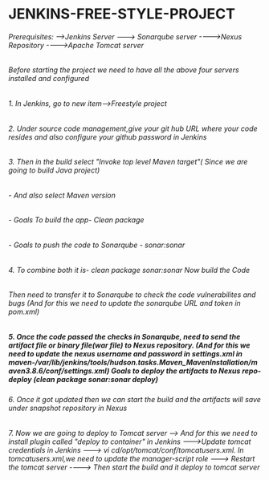 # JENKINS-FREE-STYLE-PROJECT

###### Prerequisites: -->Jenkins Server ---> Sonarqube server ---->Nexus Repository ---->Apache Tomcat server

###### Before starting the project we need to have all the above four servers installed and configured

###### 1. In Jenkins, go to new item-->Freestyle project

###### 2. Under source code management,give your git hub URL where your code resides and also configure your github password in Jenkins

###### 3. Then in the build select "Invoke top level Maven target"( Since we are going to build Java project)

######   - And also select Maven version

######   - Goals To build the app- Clean package

######   - Goals to push the code to Sonarqube - sonar:sonar

###### 4. To combine both it is- clean package sonar:sonar Now build the Code

###### Then need to transfer it to Sonarqube to check the code vulnerabilites and bugs (And for this we need to update the sonarqube URL and token in pom.xml)

##### 5. Once the code passed the checks in Sonarqube, need to send the artifact file or binary file(war file) to Nexus repository. (And for this we need to update the nexus username and password in settings.xml in maven-/var/lib/jenkins/tools/hudson.tasks.Maven_MavenInstallation/maven3.8.6/conf/settings.xml) Goals to deploy the artifacts to Nexus repo- deploy (clean package sonar:sonar deploy)

###### 6. Once it got updated then we can start the build and the artifacts will save under snapshot repository in Nexus

###### 7. Now we are going to deploy to Tomcat server --> And for this we need to install plugin called "deploy to container" in Jenkins --->Update tomcat credentials in Jenkins ---> vi cd/opt/tomcat/conf/tomcatusers.xml. In tomcatusers.xml,we need to update the manager-script role ---> Restart the tomcat server ----> Then start the build and it deploy to tomcat server
